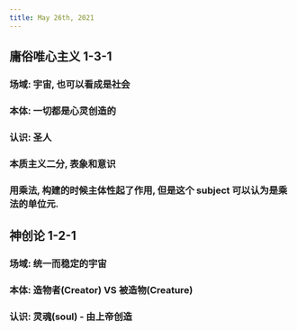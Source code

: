 ```yaml
---
title: May 26th, 2021
---
```


## 庸俗唯心主义 1-3-1
### 场域: 宇宙, 也可以看成是社会
### 本体: 一切都是心灵创造的
####
### 认识: 圣人
### 本质主义二分, 表象和意识
### 用乘法, 构建的时候主体性起了作用, 但是这个 subject 可以认为是乘法的单位元.
## 神创论 1-2-1
### 场域: 统一而稳定的宇宙
### 本体: 造物者(Creator) VS 被造物(Creature)
### 认识: 灵魂(soul) - 由上帝创造

